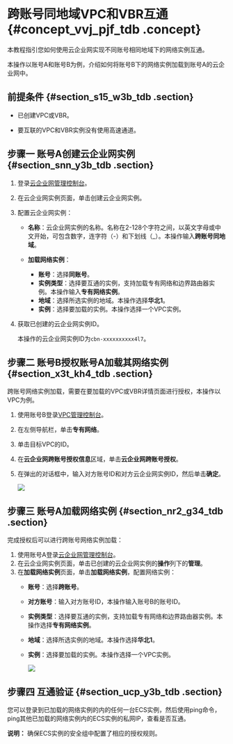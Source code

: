 # 跨账号同地域VPC和VBR互通 {#concept_vvj_pjf_tdb .concept}

本教程指引您如何使用云企业网实现不同账号相同地域下的网络实例互通。

本操作以账号A和账号B为例，介绍如何将账号B下的网络实例加载到账号A的云企业网中。

## 前提条件 {#section_s15_w3b_tdb .section}

-   已创建VPC或VBR。

-   要互联的VPC和VBR实例没有使用高速通道。


## 步骤一 账号A创建云企业网实例 {#section_snn_y3b_tdb .section}

1.  登录[云企业网管理控制台](https://cen.console.aliyun.com/)。
2.  在云企业网实例页面，单击创建云企业网实例。
3.  配置云企业网实例：
    -   **名称**：云企业网实例的名称。名称在2-128个字符之间，以英文字母或中文开始，可包含数字，连字符（-）和下划线（\_）。本操作输入**跨账号同地域**。
    -   **加载网络实例**：

        -   **账号**：选择**同账号**。
        -   **实例类型**：选择要互通的实例，支持加载专有网络和边界路由器实例。本操作输入**专有网络实例**。
        -   **地域**：选择所选实例的地域。本操作选择**华北1**。
        -   **实例**：选择要加载的实例。本操作选择一个VPC实例。
4.  获取已创建的云企业网实例ID。

    本操作的云企业网实例ID为`cbn-xxxxxxxxxx4l7`。


## 步骤二 账号B授权账号A加载其网络实例 {#section_x3t_kh4_tdb .section}

跨账号网络实例加载，需要在要加载的VPC或VBR详情页面进行授权，本操作以VPC为例。

1.  使用账号B登录[VPC管理控制台](https://vpcnext.console.aliyun.com/)。
2.  在左侧导航栏，单击**专有网络**。
3.  单击目标VPC的ID。
4.  在**云企业网跨账号授权信息**区域，单击**云企业网跨账号授权**。
5.  在弹出的对话框中，输入对方账号ID和对方云企业网实例ID，然后单击**确定**。

    ![](http://static-aliyun-doc.oss-cn-hangzhou.aliyuncs.com/assets/img/3046/1538296743926_zh-CN.png)


## 步骤三 账号A加载网络实例 {#section_nr2_g34_tdb .section}

完成授权后可以进行跨账号网络实例加载：

1.  使用账号A登录[云企业网管理控制台](https://cen.console.aliyun.com/)。
2.  在云企业网实例页面，单击已创建的云企业网实例的**操作**列下的**管理**。
3.  在**加载网络实例**页面，单击**加载网络实例**，配置网络实例：
    -   **账号**：选择**跨账号**。
    -   **对方账号**：输入对方账号ID，本操作输入账号B的账号ID。
    -   **实例类型**：选择要互通的实例，支持加载专有网络和边界路由器实例。本操作选择**专有网络实例**。
    -   **地域**：选择所选实例的地域。本操作选择**华北1**。
    -   **实例**：选择要加载的实例。本操作选择一个VPC实例。

        ![](http://static-aliyun-doc.oss-cn-hangzhou.aliyuncs.com/assets/img/3046/1538296743927_zh-CN.png)


## 步骤四 互通验证 {#section_ucp_y3b_tdb .section}

您可以登录到已加载的网络实例的内的任何一台ECS实例，然后使用ping命令，ping其他已加载的网络实例内的ECS实例的私网IP，查看是否互通。

**说明：** 确保ECS实例的安全组中配置了相应的授权规则。


